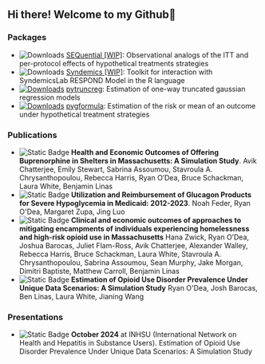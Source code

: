 ## Hi there! Welcome to my Github👋
### Packages
- ![Downloads](https://cranlogs.r-pkg.org/badges/grand-total/SEQuential) [SEQuential [WIP]](https://github.com/CausalInference/SEQuential): Observational analogs of the ITT and per-protocol effects of hypothetical treatments strategies
- ![Downloads](https://cranlogs.r-pkg.org/badges/grand-total/Syndemics) [Syndemics [WIP]](https://github.com/SyndemicsLab/Syndemics): Toolkit for interaction with SyndemicsLab RESPOND Model in the R language
- [![Downloads](https://static.pepy.tech/badge/pytruncreg)](https://pepy.tech/project/pytruncreg) [pytruncreg](https://github.com/CausalInference/pytruncreg): Estimation of one-way truncated gaussian regression models
- [![Downloads](https://static.pepy.tech/badge/pygformula)](https://pepy.tech/project/pygformula) [pygformula](https://github.com/CausalInference/pygformula): Estimation of the risk or mean of an outcome under hypothetical treatment strategies

### Publications
- ![Static Badge](https://img.shields.io/badge/status-accepted-blue) **Health and Economic Outcomes of Offering Buprenorphine in Shelters in Massachusetts: A Simulation Study**. Avik Chatterjee, Emily Stewart, Sabrina Assoumou, Stavroula A. Chrysanthopoulou, Rebecca Harris, Ryan O’Dea, Bruce Schackman, Laura White, Benjamin Linas 
- ![Static Badge](https://img.shields.io/badge/status-submitted-orange) **Utilization and Reimbursement of Glucagon Products for Severe Hypoglycemia in Medicaid: 2012-2023**. Noah Feder, Ryan O'Dea, Margaret Zupa, Jing Luo
- ![Static Badge](https://img.shields.io/badge/status-submitted-orange) **Clinical and economic outcomes of approaches to mitigating encampments of individuals experiencing homelessness and high-risk opioid use in Massachusetts** Hana Zwick, Ryan O’Dea, Joshua Barocas, Juliet Flam-Ross, Avik Chatterjee, Alexander Walley, Rebecca Harris, Bruce Schackman, Laura White, Stavroula A. Chrysanthopoulou, Sabrina Assoumou, Sean Murphy, Jake Morgan, Dimitri Baptiste, Matthew Carroll, Benjamin Linas
- ![Static Badge](https://img.shields.io/badge/status-upcoming-yellow) **Estimation of Opioid Use Disorder Prevalence Under Unique Data Scenarios: A Simulation Study** Ryan O'Dea, Josh Barocas, Ben Linas, Laura White, Jianing Wang

### Presentations
- ![Static Badge](https://img.shields.io/badge/status-upcoming-green) **October 2024** at INHSU (International Network on Health and Hepatitis in Substance Users). Estimation of Opioid Use Disorder Prevalence Under Unique Data Scenarios: A Simulation Study
